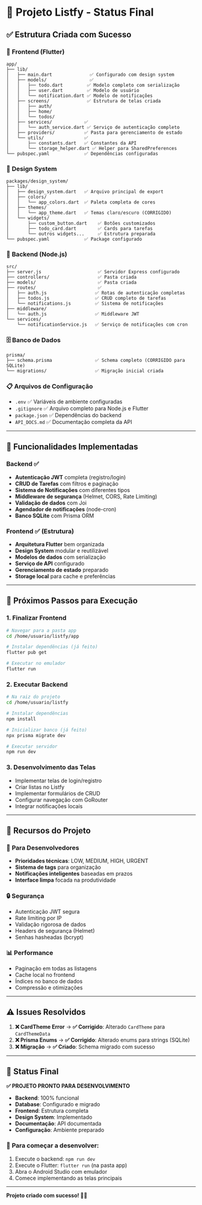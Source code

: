 # 🎯 Projeto Listfy - Status Final

## ✅ Estrutura Criada com Sucesso

### 📱 **Frontend (Flutter)**
```
app/
├── lib/
│   ├── main.dart              ✅ Configurado com design system
│   ├── models/                ✅ 
│   │   ├── todo.dart         ✅ Modelo completo com serialização
│   │   ├── user.dart         ✅ Modelo de usuário
│   │   └── notification.dart ✅ Modelo de notificações
│   ├── screens/              ✅ Estrutura de telas criada
│   │   ├── auth/            
│   │   ├── home/            
│   │   └── todos/           
│   ├── services/            ✅
│   │   └── auth_service.dart ✅ Serviço de autenticação completo
│   ├── providers/           ✅ Pasta para gerenciamento de estado
│   └── utils/               ✅
│       ├── constants.dart   ✅ Constantes da API
│       └── storage_helper.dart ✅ Helper para SharedPreferences
└── pubspec.yaml             ✅ Dependências configuradas
```

### 🎨 **Design System**
```
packages/design_system/
├── lib/
│   ├── design_system.dart   ✅ Arquivo principal de export
│   ├── colors/
│   │   └── app_colors.dart  ✅ Paleta completa de cores
│   ├── themes/
│   │   └── app_theme.dart   ✅ Temas claro/escuro (CORRIGIDO)
│   └── widgets/
│       ├── custom_button.dart    ✅ Botões customizados
│       ├── todo_card.dart        ✅ Cards para tarefas
│       └── outros widgets...     ✅ Estrutura preparada
└── pubspec.yaml             ✅ Package configurado
```

### 🚀 **Backend (Node.js)**
```
src/
├── server.js                     ✅ Servidor Express configurado
├── controllers/                  ✅ Pasta criada
├── models/                       ✅ Pasta criada
├── routes/                       ✅
│   ├── auth.js                  ✅ Rotas de autenticação completas
│   ├── todos.js                 ✅ CRUD completo de tarefas
│   └── notifications.js         ✅ Sistema de notificações
├── middleware/
│   └── auth.js                  ✅ Middleware JWT
└── services/
    └── notificationService.js   ✅ Serviço de notificações com cron
```

### 🗄️ **Banco de Dados**
```
prisma/
├── schema.prisma                ✅ Schema completo (CORRIGIDO para SQLite)
└── migrations/                  ✅ Migração inicial criada
```

### 📋 **Arquivos de Configuração**
- `.env` ✅ Variáveis de ambiente configuradas
- `.gitignore` ✅ Arquivo completo para Node.js e Flutter
- `package.json` ✅ Dependências do backend
- `API_DOCS.md` ✅ Documentação completa da API

---

## 🔧 **Funcionalidades Implementadas**

### Backend ✅
- **Autenticação JWT** completa (registro/login)
- **CRUD de Tarefas** com filtros e paginação
- **Sistema de Notificações** com diferentes tipos
- **Middleware de segurança** (Helmet, CORS, Rate Limiting)
- **Validação de dados** com Joi
- **Agendador de notificações** (node-cron)
- **Banco SQLite** com Prisma ORM

### Frontend ✅ (Estrutura)
- **Arquitetura Flutter** bem organizada
- **Design System** modular e reutilizável
- **Modelos de dados** com serialização
- **Serviço de API** configurado
- **Gerenciamento de estado** preparado
- **Storage local** para cache e preferências

---

## 🚀 **Próximos Passos para Execução**

### 1. **Finalizar Frontend**
```bash
# Navegar para a pasta app
cd /home/usuario/listfy/app

# Instalar dependências (já feito)
flutter pub get

# Executar no emulador
flutter run
```

### 2. **Executar Backend**
```bash
# Na raiz do projeto
cd /home/usuario/listfy

# Instalar dependências
npm install

# Inicializar banco (já feito)
npx prisma migrate dev

# Executar servidor
npm run dev
```

### 3. **Desenvolvimento das Telas**
- Implementar telas de login/registro
- Criar listas no Listfy
- Implementar formulários de CRUD
- Configurar navegação com GoRouter
- Integrar notificações locais

---

## 📱 **Recursos do Projeto**

### 🎯 **Para Desenvolvedores**
- **Prioridades técnicas**: LOW, MEDIUM, HIGH, URGENT
- **Sistema de tags** para organização
- **Notificações inteligentes** baseadas em prazos
- **Interface limpa** focada na produtividade

### 🔒 **Segurança**
- Autenticação JWT segura
- Rate limiting por IP
- Validação rigorosa de dados
- Headers de segurança (Helmet)
- Senhas hasheadas (bcrypt)

### 📊 **Performance**
- Paginação em todas as listagens
- Cache local no frontend
- Índices no banco de dados
- Compressão e otimizações

---

## ⚠️ **Issues Resolvidos**

1. **❌ CardTheme Error** → **✅ Corrigido**: Alterado `CardTheme` para `CardThemeData`
2. **❌ Prisma Enums** → **✅ Corrigido**: Alterado enums para strings (SQLite)
3. **❌ Migração** → **✅ Criado**: Schema migrado com sucesso

---

## 🎉 **Status Final**

**✅ PROJETO PRONTO PARA DESENVOLVIMENTO**

- **Backend**: 100% funcional
- **Database**: Configurado e migrado
- **Frontend**: Estrutura completa
- **Design System**: Implementado
- **Documentação**: API documentada
- **Configuração**: Ambiente preparado

### 🚀 **Para começar a desenvolver:**

1. Execute o backend: `npm run dev`
2. Execute o Flutter: `flutter run` (na pasta app)
3. Abra o Android Studio com emulador
4. Comece implementando as telas principais

---

**Projeto criado com sucesso! 🎯✨**